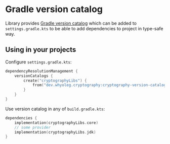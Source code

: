 # Gradle version catalog

Library provides [Gradle version catalog](https://docs.gradle.org/current/userguide/platforms.html#sec:importing-published-catalog)
which can be added to `settings.gradle.kts` to be able to add dependencies to project in type-safe way.

## Using in your projects

Configure `settings.gradle.kts`:

```kotlin
dependencyResolutionManagement {
    versionCatalogs {
        create("cryptographyLibs") {
            from("dev.whyoleg.cryptography:cryptography-version-catalog:0.1.0")
        }
    }
}
```

Use version catalog in any of `build.gradle.kts`:

```kotlin
dependencies {
    implementation(cryptographyLibs.core)
    // some provider
    implementation(cryptographyLibs.jdk)
}
```
